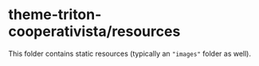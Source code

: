 # theme-triton-cooperativista/resources

This folder contains static resources (typically an `"images"` folder as well).
